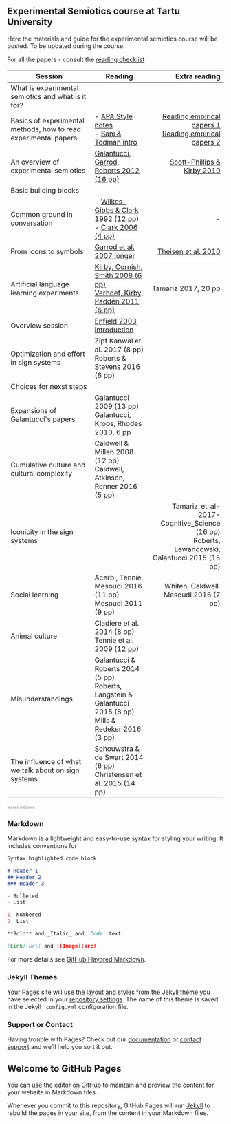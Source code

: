 ## Experimental Semiotics course at Tartu University

Here the materials and guide for the experimental semiotics course will be posted. To be updated during the course. 

For all the papers - consult the [reading checklist](https://www.is.ut.ee/pls/ois_sso/tere.tulemast?pn_id_materjal=694240&pn_id_sessioon=41555863010343699949)

| Session      | Reading           | Extra reading  |
| ------------- |-------------| -----:|
| What is experimental semiotics and what is it for?      |  |  |
| Basics of experimental methods, how to read experimental papers.| - [APA Style notes](https://www.is.ut.ee/pls/ois_sso/tere.tulemast?pn_id_materjal=685629&pn_id_sessioon=41555863010343699949) <br /> - [Sani & Todman intro](https://www.is.ut.ee/pls/ois_sso/tere.tulemast?pn_id_materjal=685630&pn_id_sessioon=41555863010343699949) | [Reading empirical papers 1](https://www.is.ut.ee/pls/ois_sso/tere.tulemast?pn_id_materjal=687616&pn_id_sessioon=41555863010343699949) <br> [Reading empirical papers 2](https://www.is.ut.ee/pls/ois_sso/tere.tulemast?pn_id_materjal=687615&pn_id_sessioon=41555863010343699949) |
| An overview of experimental semiotics | [Galantucci, Garrod, Roberts 2012 (16 pp)](https://www.is.ut.ee/pls/ois_sso/tere.tulemast?pn_id_materjal=687614&pn_id_sessioon=41529130853603699982)| [Scott-Phillips & Kirby 2010](https://www.is.ut.ee/pls/ois_sso/tere.tulemast?pn_id_materjal=689356&pn_id_sessioon=41529130853603699982) |
|Basic building blocks   |   |   |
|Common ground in conversation   |- [Wilkes-Gibbs & Clark 1992 (12 pp)](https://www.is.ut.ee/pls/ois_sso/tere.tulemast?pn_id_materjal=691432&pn_id_sessioon=41529130853603699982) <br>   - [Clark 2006 (4 pp)](https://www.is.ut.ee/pls/ois_sso/tere.tulemast?pn_id_materjal=691431&pn_id_sessioon=41529130853603699982)| -   |
|From icons to symbols   |  [Garrod et al. 2007 longer](https://www.is.ut.ee/pls/ois_sso/tere.tulemast?pn_id_materjal=693171&pn_id_sessioon=41529130853603699982)  |  [Theisen et al. 2010](https://www.is.ut.ee/pls/ois_sso/tere.tulemast?pn_id_materjal=693172&pn_id_sessioon=41529130853603699982) |
|Artificial language learning experiments   |  	[Kirby, Cornish, Smith 2008 (6 pp)](https://www.is.ut.ee/pls/ois_sso/tere.tulemast?pn_id_materjal=694616&pn_id_sessioon=41529130853603699982) <br> [Verhoef, Kirby, Padden 2011 (6 pp)](https://www.is.ut.ee/pls/ois_sso/tere.tulemast?pn_id_materjal=694617&pn_id_sessioon=41529130853603699982)  | Tamariz 2017, 20 pp  |
| Overview session   |  [Enfield 2003 introduction](https://www.is.ut.ee/pls/ois_sso/tere.tulemast?pn_id_materjal=696219&pn_id_sessioon=41529130853603699982)  |   |
|Optimization and effort in sign systems   |  Zipf	Kanwal et al. 2017 (8 pp) <br> Roberts & Stevens 2016 (6 pp)  |   |
|Choices for nexst steps  |   |   |
|Expansions of Galantucci's papers   | Galantucci 2009 (13 pp) <br>	Galantucci, Kroos, Rhodes 2010, 6 pp  |   |
|  Cumulative culture and cultural complexity  | Caldwell & Millen 2008 (12 pp) <br>	Caldwell, Atkinson, Renner 2016 (5 pp)  |   |
|Iconicity in the sign systems   |   |  Tamariz_et_al-2017-Cognitive_Science (16 pp) <br>	Roberts, Lewandowski, Galantucci 2015 (15 pp) |
|Social learning   | Acerbi, Tennie, Mesoudi 2016 (11 pp) <br> Mesoudi 2011 (9 pp) |  Whiten, Caldwell. Mesoudi 2016 (7 pp) |
|Animal culture   | Cladiere et al. 2014 (8 pp) <br> Tennie et al. 2009 (12 pp) |   |
|Misunderstandings    | Galantucci & Roberts 2014 (5 pp) <br> Roberts, Langstein & Galantucci 2015 (8 pp) <br> Mills & Redeker 2016 (3 pp)|   |
| The influence of what we talk about on sign systems  |   Schouwstra & de Swart 2014 (6 pp) <br> Christensen et al. 2015 (14 pp) |   |


<script type="text/javascript" src="http://www.easypolls.net/ext/scripts/emPoll.js?p=59ee36efe4b036a938d50c1a"></script><a class="OPP-powered-by" href="http://www.objectplanet.com/opinio/" style="text-decoration:none;"><div style="font: 9px arial; color: gray;">survey solutions</div></a>

### Markdown

Markdown is a lightweight and easy-to-use syntax for styling your writing. It includes conventions for

```markdown
Syntax highlighted code block

# Header 1
## Header 2
### Header 3

- Bulleted
- List

1. Numbered
2. List

**Bold** and _Italic_ and `Code` text

[Link](url) and ![Image](src)
```

For more details see [GitHub Flavored Markdown](https://guides.github.com/features/mastering-markdown/).

### Jekyll Themes

Your Pages site will use the layout and styles from the Jekyll theme you have selected in your [repository settings](https://github.com/expsem-tartu/expsem-tartu.github.io/settings). The name of this theme is saved in the Jekyll `_config.yml` configuration file.

### Support or Contact

Having trouble with Pages? Check out our [documentation](https://help.github.com/categories/github-pages-basics/) or [contact support](https://github.com/contact) and we’ll help you sort it out.

## Welcome to GitHub Pages

You can use the [editor on GitHub](https://github.com/expsem-tartu/expsem-tartu.github.io/edit/master/README.md) to maintain and preview the content for your website in Markdown files.

Whenever you commit to this repository, GitHub Pages will run [Jekyll](https://jekyllrb.com/) to rebuild the pages in your site, from the content in your Markdown files.
